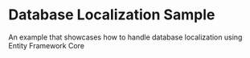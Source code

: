 # Database Localization Sample

An example that showcases how to handle database localization using Entity Framework Core